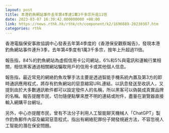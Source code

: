 ```yaml
---
layout: post
title: 本港釣魚網站事件去年第4季達1萬3千多宗升逾11倍
date: 2023-03-07 16:39:42.000000000 +08:00
link: https://news.rthk.hk/rthk/ch/component/k2/1690889-20230307.htm
categories: rthk
---
```


香港電腦保安事故協調中心發表去年第4季度的《香港保安觀察報告》，發現本港釣魚網站事件連升3季，去年第4季度有1萬3千多宗，按年上升超過11倍。

報告指，84%的釣魚網站為虛假信用卡公司網站，6%和5%與電訊和運輸行業相關，相信黑客通過相關網站騙取用戶的信用卡或其他個人信息。

報告指，最近常見的網絡釣魚攻擊手法主要是透過智能手機系統內置及第3方的即時通訊應用程式，將存有釣魚網站的惡意縮寫URL連結，以訊息發送至收訊人，又提到由於大多數通訊軟件都可以設定發件人的名稱，所以黑客可以偽裝成真實品牌的名稱。報告提醒市民，切勿隨便點擊來歷不明的連結或附件，盡量在瀏覽器直接輸入網購平台網址。

另外，中心亦提醒市民，曾有不法分子利用人工智能聊天機械人「ChatGPT」製作釣魚郵件內容及編寫惡意程式，指出有網絡犯罪份子開發規避方法，不容忽視人工智能的潛在保安問題。
